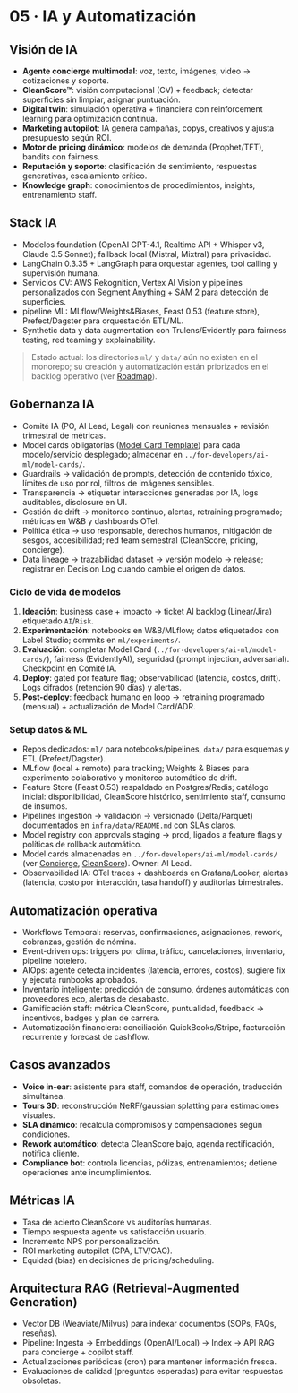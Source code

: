 # 05 · IA y Automatización

## Visión de IA

- **Agente concierge multimodal**: voz, texto, imágenes, video -> cotizaciones y soporte.
- **CleanScore™**: visión computacional (CV) + feedback; detectar superficies sin limpiar, asignar puntuación.
- **Digital twin**: simulación operativa + financiera con reinforcement learning para optimización continua.
- **Marketing autopilot**: IA genera campañas, copys, creativos y ajusta presupuesto según ROI.
- **Motor de pricing dinámico**: modelos de demanda (Prophet/TFT), bandits con fairness.
- **Reputación y soporte**: clasificación de sentimiento, respuestas generativas, escalamiento crítico.
- **Knowledge graph**: conocimientos de procedimientos, insights, entrenamiento staff.

## Stack IA

- Modelos foundation (OpenAI GPT-4.1, Realtime API + Whisper v3, Claude 3.5 Sonnet); fallback local (Mistral, Mixtral) para privacidad.
- LangChain 0.3.35 + LangGraph para orquestar agentes, tool calling y supervisión humana.
- Servicios CV: AWS Rekognition, Vertex AI Vision y pipelines personalizados con Segment Anything + SAM 2 para detección de superficies.
- pipeline ML: MLflow/Weights&Biases, Feast 0.53 (feature store), Prefect/Dagster para orquestación ETL/ML.
- Synthetic data y data augmentation con Trulens/Evidently para fairness testing, red teaming y explainability.

> Estado actual: los directorios `ml/` y `data/` aún no existen en el monorepo; su creación y automatización están priorizados en el backlog operativo (ver [Roadmap](../for-business/roadmap.md)).

## Gobernanza IA

- Comité IA (PO, AI Lead, Legal) con reuniones mensuales + revisión trimestral de métricas.
- Model cards obligatorias ([Model Card Template](../reference/templates/model-card-template.md)) para cada modelo/servicio desplegado; almacenar en `../for-developers/ai-ml/model-cards/`.
- Guardrails → validación de prompts, detección de contenido tóxico, límites de uso por rol, filtros de imágenes sensibles.
- Transparencia → etiquetar interacciones generadas por IA, logs auditables, disclosure en UI.
- Gestión de drift → monitoreo continuo, alertas, retraining programado; métricas en W&B y dashboards OTel.
- Política ética → uso responsable, derechos humanos, mitigación de sesgos, accesibilidad; red team semestral (CleanScore, pricing, concierge).
- Data lineage → trazabilidad dataset → versión modelo → release; registrar en Decision Log cuando cambie el origen de datos.

### Ciclo de vida de modelos

1. **Ideación**: business case + impacto → ticket AI backlog (Linear/Jira) etiquetado `AI`/`Risk`.
2. **Experimentación**: notebooks en W&B/MLflow; datos etiquetados con Label Studio; commits en `ml/experiments/`.
3. **Evaluación**: completar Model Card (`../for-developers/ai-ml/model-cards/`), fairness (EvidentlyAI), seguridad (prompt injection, adversarial). Checkpoint en Comité IA.
4. **Deploy**: gated por feature flag; observabilidad (latencia, costos, drift). Logs cifrados (retención 90 días) y alertas.
5. **Post-deploy**: feedback humano en loop → retraining programado (mensual) + actualización de Model Card/ADR.

### Setup datos & ML

- Repos dedicados: `ml/` para notebooks/pipelines, `data/` para esquemas y ETL (Prefect/Dagster).
- MLflow (local + remoto) para tracking; Weights & Biases para experimento colaborativo y monitoreo automático de drift.
- Feature Store (Feast 0.53) respaldado en Postgres/Redis; catálogo inicial: disponibilidad, CleanScore histórico, sentimiento staff, consumo de insumos.
- Pipelines ingestión → validación → versionado (Delta/Parquet) documentados en `infra/data/README.md` con SLAs claros.
- Model registry con approvals staging → prod, ligados a feature flags y políticas de rollback automático.
- Model cards almacenadas en `../for-developers/ai-ml/model-cards/` (ver [Concierge](../for-developers/ai-ml/model-cards/model/concierge-mvp-v0.1.md), [CleanScore](../for-developers/ai-ml/model-cards/model/cleanscore-v0.1.md)). Owner: AI Lead.
- Observabilidad IA: OTel traces + dashboards en Grafana/Looker, alertas (latencia, costo por interacción, tasa handoff) y auditorías bimestrales.

## Automatización operativa

- Workflows Temporal: reservas, confirmaciones, asignaciones, rework, cobranzas, gestión de nómina.
- Event-driven ops: triggers por clima, tráfico, cancelaciones, inventario, pipeline hotelero.
- AIOps: agente detecta incidentes (latencia, errores, costos), sugiere fix y ejecuta runbooks aprobados.
- Inventario inteligente: predicción de consumo, órdenes automáticas con proveedores eco, alertas de desabasto.
- Gamificación staff: métrica CleanScore, puntualidad, feedback -> incentivos, badges y plan de carrera.
- Automatización financiera: conciliación QuickBooks/Stripe, facturación recurrente y forecast de cashflow.

## Casos avanzados

- **Voice in-ear**: asistente para staff, comandos de operación, traducción simultánea.
- **Tours 3D**: reconstrucción NeRF/gaussian splatting para estimaciones visuales.
- **SLA dinámico**: recalcula compromisos y compensaciones según condiciones.
- **Rework automático**: detecta CleanScore bajo, agenda rectificación, notifica cliente.
- **Compliance bot**: controla licencias, pólizas, entrenamientos; detiene operaciones ante incumplimientos.

## Métricas IA

- Tasa de acierto CleanScore vs auditorías humanas.
- Tiempo respuesta agente vs satisfacción usuario.
- Incremento NPS por personalización.
- ROI marketing autopilot (CPA, LTV/CAC).
- Equidad (bias) en decisiones de pricing/scheduling.

## Arquitectura RAG (Retrieval-Augmented Generation)

- Vector DB (Weaviate/Milvus) para indexar documentos (SOPs, FAQs, reseñas).
- Pipeline: Ingesta → Embeddings (OpenAI/Local) → Index → API RAG para concierge + copilot staff.
- Actualizaciones periódicas (cron) para mantener información fresca.
- Evaluaciones de calidad (preguntas esperadas) para evitar respuestas obsoletas.
